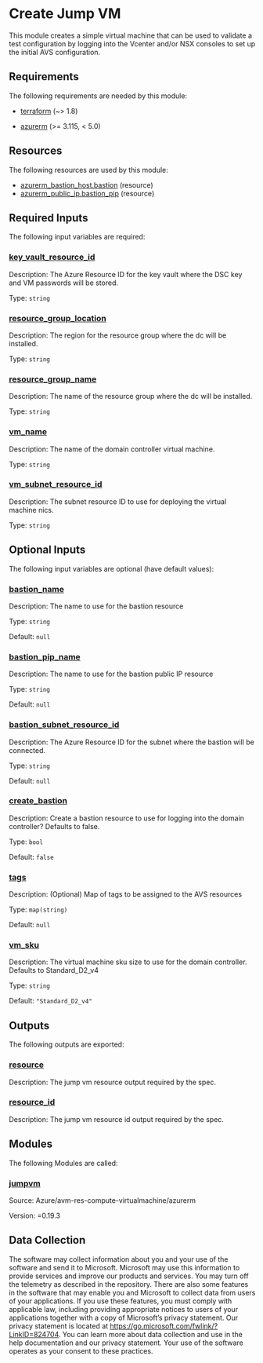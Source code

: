 <!-- BEGIN_TF_DOCS -->
<!-- Code generated by terraform-docs. DO NOT EDIT. -->
# Create Jump VM

This module creates a simple virtual machine that can be used to validate a test configuration by logging into the Vcenter and/or NSX consoles to set up the initial AVS configuration.

<!-- markdownlint-disable MD033 -->
## Requirements

The following requirements are needed by this module:

- <a name="requirement_terraform"></a> [terraform](#requirement\_terraform) (~> 1.8)

- <a name="requirement_azurerm"></a> [azurerm](#requirement\_azurerm) (>= 3.115, < 5.0)

## Resources

The following resources are used by this module:

- [azurerm_bastion_host.bastion](https://registry.terraform.io/providers/hashicorp/azurerm/latest/docs/resources/bastion_host) (resource)
- [azurerm_public_ip.bastion_pip](https://registry.terraform.io/providers/hashicorp/azurerm/latest/docs/resources/public_ip) (resource)

<!-- markdownlint-disable MD013 -->
## Required Inputs

The following input variables are required:

### <a name="input_key_vault_resource_id"></a> [key\_vault\_resource\_id](#input\_key\_vault\_resource\_id)

Description: The Azure Resource ID for the key vault where the DSC key and VM passwords will be stored.

Type: `string`

### <a name="input_resource_group_location"></a> [resource\_group\_location](#input\_resource\_group\_location)

Description: The region for the resource group where the dc will be installed.

Type: `string`

### <a name="input_resource_group_name"></a> [resource\_group\_name](#input\_resource\_group\_name)

Description: The name of the resource group where the dc will be installed.

Type: `string`

### <a name="input_vm_name"></a> [vm\_name](#input\_vm\_name)

Description: The name of the domain controller virtual machine.

Type: `string`

### <a name="input_vm_subnet_resource_id"></a> [vm\_subnet\_resource\_id](#input\_vm\_subnet\_resource\_id)

Description: The subnet resource ID to use for deploying the virtual machine nics.

Type: `string`

## Optional Inputs

The following input variables are optional (have default values):

### <a name="input_bastion_name"></a> [bastion\_name](#input\_bastion\_name)

Description: The name to use for the bastion resource

Type: `string`

Default: `null`

### <a name="input_bastion_pip_name"></a> [bastion\_pip\_name](#input\_bastion\_pip\_name)

Description: The name to use for the bastion public IP resource

Type: `string`

Default: `null`

### <a name="input_bastion_subnet_resource_id"></a> [bastion\_subnet\_resource\_id](#input\_bastion\_subnet\_resource\_id)

Description: The Azure Resource ID for the subnet where the bastion will be connected.

Type: `string`

Default: `null`

### <a name="input_create_bastion"></a> [create\_bastion](#input\_create\_bastion)

Description: Create a bastion resource to use for logging into the domain controller?  Defaults to false.

Type: `bool`

Default: `false`

### <a name="input_tags"></a> [tags](#input\_tags)

Description: (Optional) Map of tags to be assigned to the AVS resources

Type: `map(string)`

Default: `null`

### <a name="input_vm_sku"></a> [vm\_sku](#input\_vm\_sku)

Description: The virtual machine sku size to use for the domain controller.  Defaults to Standard\_D2\_v4

Type: `string`

Default: `"Standard_D2_v4"`

## Outputs

The following outputs are exported:

### <a name="output_resource"></a> [resource](#output\_resource)

Description: The jump vm resource output required by the spec.

### <a name="output_resource_id"></a> [resource\_id](#output\_resource\_id)

Description: The jump vm resource id output required by the spec.

## Modules

The following Modules are called:

### <a name="module_jumpvm"></a> [jumpvm](#module\_jumpvm)

Source: Azure/avm-res-compute-virtualmachine/azurerm

Version: =0.19.3

<!-- markdownlint-disable-next-line MD041 -->
## Data Collection

The software may collect information about you and your use of the software and send it to Microsoft. Microsoft may use this information to provide services and improve our products and services. You may turn off the telemetry as described in the repository. There are also some features in the software that may enable you and Microsoft to collect data from users of your applications. If you use these features, you must comply with applicable law, including providing appropriate notices to users of your applications together with a copy of Microsoft’s privacy statement. Our privacy statement is located at <https://go.microsoft.com/fwlink/?LinkID=824704>. You can learn more about data collection and use in the help documentation and our privacy statement. Your use of the software operates as your consent to these practices.
<!-- END_TF_DOCS -->